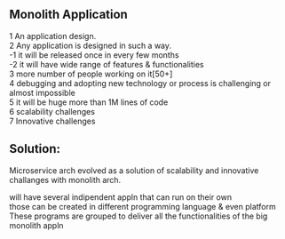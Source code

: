**Monolith Application**
-----------------------

  1 An application design.<br/>
  2 Any application is designed in such a way. <br/>
    -1 it will be released once in every few months<br/>
    -2 it will have wide range of features & functionalities<br/>
    3 more number of people working on it[50+]<br/>
    4 debugging and adopting new technology or process is challenging or almost impossible<br/>
    5 it will be huge more than 1M lines of code<br/>
    6 scalability challenges<br/>
    7 Innovative challenges<br/>
    
Solution:
--------

Microservice arch evolved as a solution of scalability and innovative challanges with monolith arch.<br/>

will have several indipendent appln that can run on their own <br/>
those can be created in different programming language & even platform<br/>
These programs are grouped to deliver all the functionalities of the big monolith appln<br/>

